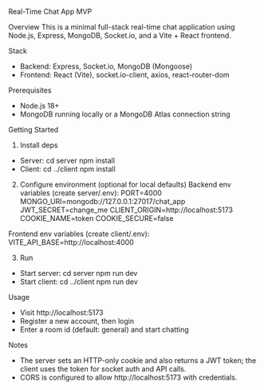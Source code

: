 Real-Time Chat App MVP

Overview
This is a minimal full-stack real-time chat application using Node.js, Express, MongoDB, Socket.io, and a Vite + React frontend.

Stack

- Backend: Express, Socket.io, MongoDB (Mongoose)
- Frontend: React (Vite), socket.io-client, axios, react-router-dom

Prerequisites

- Node.js 18+
- MongoDB running locally or a MongoDB Atlas connection string

Getting Started

1. Install deps

- Server:
  cd server
  npm install
- Client:
  cd ../client
  npm install

2. Configure environment (optional for local defaults)
   Backend env variables (create server/.env):
   PORT=4000
   MONGO_URI=mongodb://127.0.0.1:27017/chat_app
   JWT_SECRET=change_me
   CLIENT_ORIGIN=http://localhost:5173
   COOKIE_NAME=token
   COOKIE_SECURE=false

Frontend env variables (create client/.env):
VITE_API_BASE=http://localhost:4000

3. Run

- Start server:
  cd server
  npm run dev
- Start client:
  cd ../client
  npm run dev

Usage

- Visit http://localhost:5173
- Register a new account, then login
- Enter a room id (default: general) and start chatting

Notes

- The server sets an HTTP-only cookie and also returns a JWT token; the client uses the token for socket auth and API calls.
- CORS is configured to allow http://localhost:5173 with credentials.
